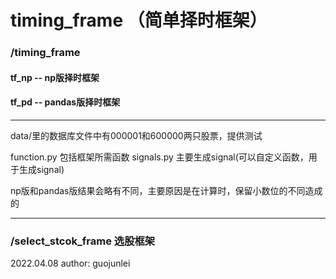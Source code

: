 # timing_frame （简单择时框架）
### /timing_frame

#### tf_np -- np版择时框架
#### tf_pd -- pandas版择时框架

--------
data/里的数据库文件中有000001和600000两只股票，提供测试

function.py 包括框架所需函数
signals.py 主要生成signal(可以自定义函数，用于生成signal)

np版和pandas版结果会略有不同，主要原因是在计算时，保留小数位的不同造成的


-----------------------

### /select_stcok_frame 选股框架

2022.04.08
author: guojunlei